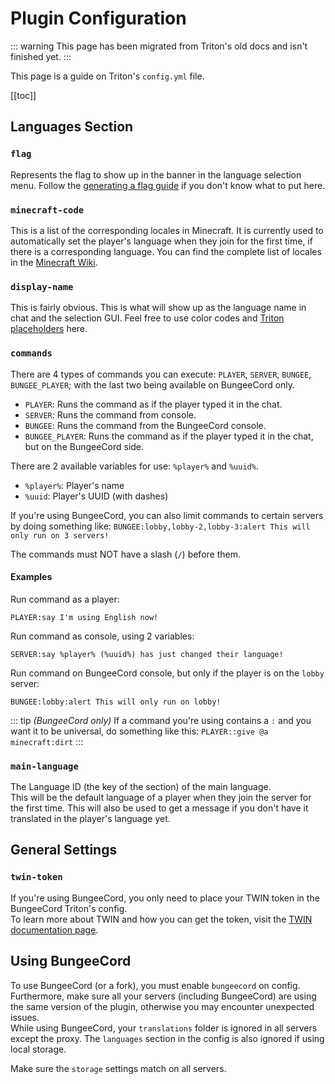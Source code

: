 # Plugin Configuration

::: warning
This page has been migrated from Triton's old docs and isn't finished yet.
:::

This page is a guide on Triton's `config.yml` file.

[[toc]]

## Languages Section

### `flag`

Represents the flag to show up in the banner in the language selection menu.
Follow the [generating a flag guide](../guides/flags.md) if you don't know what to put here.

### `minecraft-code`

This is a list of the corresponding locales in Minecraft.
It is currently used to automatically set the player's language
when they join for the first time, if there is a corresponding language.
You can find the complete list of locales in the
[Minecraft Wiki](https://minecraft.gamepedia.com/Language).

### `display-name`

This is fairly obvious.
This is what will show up as the language name in chat and the selection GUI.
Feel free to use color codes and [Triton placeholders](./translations.md) here.

### `commands`

There are 4 types of commands you can execute: `PLAYER`, `SERVER`, `BUNGEE`, `BUNGEE_PLAYER`; with the last two being available on BungeeCord only.

- `PLAYER`: Runs the command as if the player typed it in the chat.
- `SERVER`: Runs the command from console.
- `BUNGEE`: Runs the command from the BungeeCord console.
- `BUNGEE_PLAYER`: Runs the command as if the player typed it in the chat, but on the BungeeCord side.

There are 2 available variables for use: `%player%` and `%uuid%`.

- `%player%`: Player's name
- `%uuid`: Player's UUID (with dashes)

If you're using BungeeCord, you can also limit commands to certain servers by doing something like:
`BUNGEE:lobby,lobby-2,lobby-3:alert This will only run on 3 servers!`

The commands must NOT have a slash (`/`) before them.

#### Examples

Run command as a player:

```
PLAYER:say I'm using English now!
```

Run command as console, using 2 variables:

```
SERVER:say %player% (%uuid%) has just changed their language!
```

Run command on BungeeCord console, but only if the player is on the `lobby` server:

```
BUNGEE:lobby:alert This will only run on lobby!
```

::: tip
_(BungeeCord only)_
If a command you're using contains a `:` and you want it to be universal, do something like this:
`PLAYER::give @a minecraft:dirt`
:::

### `main-language`

The Language ID (the key of the section) of the main language.  
This will be the default language of a player when they join the server for the first time.
This will also be used to get a message
if you don't have it translated in the player's language yet.

## General Settings

### `twin-token`

If you're using BungeeCord, you only need to place your TWIN token in the BungeeCord Triton's config.  
To learn more about TWIN and how you can get the token, visit the [TWIN documentation page](./twin.md).

## Using BungeeCord

To use BungeeCord (or a fork), you must enable `bungeecord` on config. Furthermore, make sure all your servers (including BungeeCord) are using the same version of the plugin, otherwise you may encounter unexpected issues.  
While using BungeeCord, your `translations` folder is ignored in all servers except the proxy. The `languages` section in the config is also ignored if using local storage.

Make sure the `storage` settings match on all servers.
